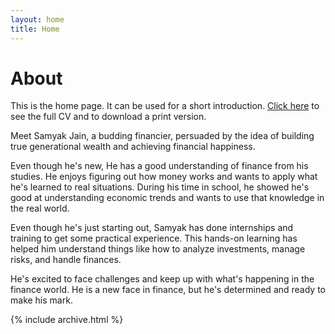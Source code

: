 ```yaml
---
layout: home
title: Home
---
```


# About

This is the home page. It can be used for a short introduction. [Click here](/cv.pdf) to see the full CV and to download a print version.

Meet Samyak Jain, a budding financier, persuaded by the idea of building true generational wealth and achieving financial happiness.

Even though he's new, He has a good understanding of finance from his studies. He enjoys figuring out how money works and wants to apply what he's learned to real situations. During his time in school, he showed he's good at understanding economic trends and wants to use that knowledge in the real world.

Even though he's just starting out, Samyak has done internships and training to get some practical experience. This hands-on learning has helped him understand things like how to analyze investments, manage risks, and handle finances.

He's excited to face challenges and keep up with what's happening in the finance world. He is a new face in finance, but he's determined and ready to make his mark.

{% include archive.html %}
